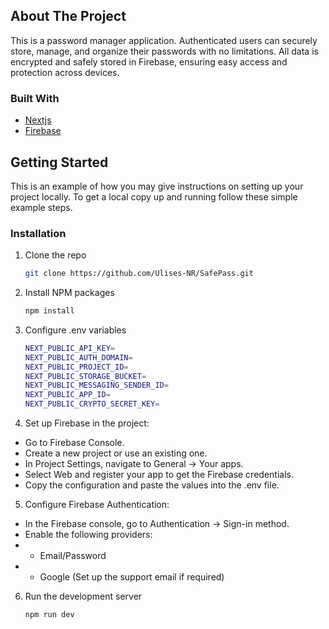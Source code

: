 ## About The Project
This is a password manager application. Authenticated users can securely store, manage, and organize their passwords with no limitations. All data is encrypted and safely stored in Firebase, ensuring easy access and protection across devices.

### Built With

* [Nextjs](https://nextjs.org/)
* [Firebase](https://console.firebase.google.com/u/0/?hl=es-419)

## Getting Started

This is an example of how you may give instructions on setting up your project locally.
To get a local copy up and running follow these simple example steps.

### Installation

1. Clone the repo
   ```sh
   git clone https://github.com/Ulises-NR/SafePass.git
   ```
2. Install NPM packages
   ```sh
   npm install
   ```
3. Configure .env variables
   ```sh
   NEXT_PUBLIC_API_KEY=
   NEXT_PUBLIC_AUTH_DOMAIN=
   NEXT_PUBLIC_PROJECT_ID=
   NEXT_PUBLIC_STORAGE_BUCKET=
   NEXT_PUBLIC_MESSAGING_SENDER_ID=
   NEXT_PUBLIC_APP_ID=
   NEXT_PUBLIC_CRYPTO_SECRET_KEY=
    ```
4. Set up Firebase in the project:
* Go to Firebase Console.
* Create a new project or use an existing one.
* In Project Settings, navigate to General → Your apps.
* Select Web and register your app to get the Firebase credentials.
* Copy the configuration and paste the values into the .env file.
5. Configure Firebase Authentication:
* In the Firebase console, go to Authentication → Sign-in method.
* Enable the following providers:
*  * Email/Password
*  * Google (Set up the support email if required)
6. Run the development server
    ```
    npm run dev  
    ```
